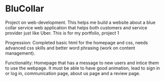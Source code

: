 # BluCollar
Project on web-development. This helps me build a website about a blue collar service web application that helps both customers and service provider just like Uber. This is for my portfolio, project 1

Progression: 
Completed basic html for the homepage and css, needs advanced css skills and better word phrasing (work on content management).

Functionality:
Homepage that has a message to new users and intice them to use the webpage. It must be able to have good animation, lead to sign in or log in, communication page, about us page and a review page.
